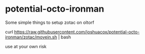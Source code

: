 potential-octo-ironman
======================

Some simple things to setup zotac on oltorf

curl https://raw.githubusercontent.com/joshuacox/potential-octo-ironman/zotac/movein.sh | bash

use at your own risk

